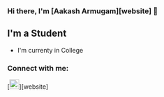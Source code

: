 ### Hi there, I'm [Aakash Armugam][website] 👋

## I'm a Student
- I'm currenty in College

### Connect with me:

[<img alt="https://aakash8302-dev.github.io/" width="22px" src="https://image.flaticon.com/icons/png/512/616/616450.png" />][website]
